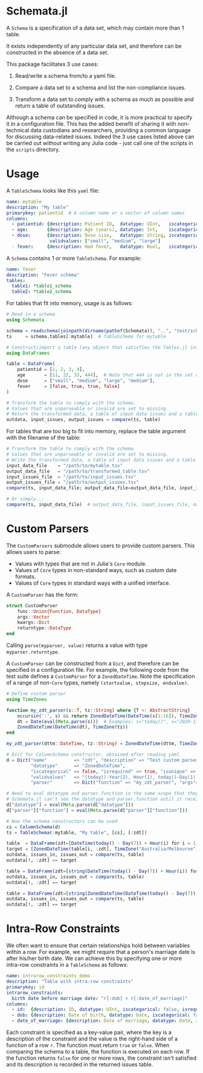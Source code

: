 # Schemata.jl

A `Schema` is a specification of a data set, which may contain more than 1 table.

It exists independently of any particular data set, and therefore can be constructed in the absence of a data set.

This package facilitates 3 use cases:

1. Read/write a schema from/to a yaml file.

2. Compare a data set to a schema and list the non-compliance issues.

3. Transform a data set to comply with a schema as much as possible and return a table of outstanding issues.

Although a schema can be specified in code, it is more practical to specify it in a configuration file.
This has the added benefit of sharing it with non-technical data custodians and researchers,
providing a common language for discussing data-related issues.
Indeed the 3 use cases listed above can be carried out without writing any Julia code - just call one of the scripts in the `scripts` directory.

# Usage

A `TableSchema` looks like this `yaml` file:

```YAML
name: mytable
description: "My table"
primarykey: patientid  # A column name or a vector of column names
columns:
  - patientid: {description: Patient ID,  datatype: UInt,   iscategorical: false, isrequired: true, isunique: true,  validvalues: UInt}
  - age:       {description: Age (years), datatype: Int,    iscategorical: false, isrequired: true, isunique: false, validvalues: "0:120"}
  - dose:      {description: Dose size,   datatype: String, iscategorical: true,  isrequired: true, isunique: false, 
                validvalues: ["small", "medium", "large"]
  - fever:     {description: Had fever,   datatype: Bool,   iscategorical: true,  isrequired: true, isunique: false, validvalues: Bool}
```

A `Schema` contains 1 or more `TableSchema`. For example:

```YAML
name: fever
description: "Fever schema"
tables:
  table1: *table1_schema
  table2: *table2_schema
```

For tables that fit into memory, usage is as follows:

```julia
# Read in a schema
using Schemata

schema = readschema(joinpath(dirname(pathof(Schemata)), "..", "test/schemata/fever.yaml"))
ts     = schema.tables[:mytable]  # TableSchema for mytable

# Construct/import a table (any object that satisfies the Tables.jl interface)
using DataFrames

table = DataFrame(
    patientid = [1, 2, 3, 4],
    age       = [11, 22, 33, 444],  # Note that 444 is not in the set of valid values according to the schema
    dose      = ["small", "medium", "large", "medium"],
    fever     = [false, true, true, false]
)

# Transform the table to comply with the schema.
# Values that are unparseable or invalid are set to missing.
# Return the transformed data, a table of input data issues and a table of output data issues.
outdata, input_issues, output_issues = compare(ts, table)
```

For tables that are too big to fit into memory, replace the table argument with the filename of the table:

```julia
# Transform the table to comply with the schema.
# Values that are unparseable or invalid are set to missing.
# Write the transformed data, a table of input data issues and a table of output data issues to disk.
input_data_file    = "/path/to/mytable.tsv"
output_data_file   = "/path/to/transformed_table.tsv"
input_issues_file  = "/path/to/input_issues.tsv"
output_issues_file = "/path/to/output_issues.tsv"
compare(ts, input_data_file; output_data_file=output_data_file, input_issues_file=input_issues_file, output_issues_file=output_issues_file)

# Or simply...
compare(ts, input_data_file)  # output_data_file, input_issues_file, output_issues_file have default values
```

# Custom Parsers

The `CustomParsers` submodule allows users to provide custom parsers.
This allows users to parse:
- Values with types that are not in Julia's `Core` module.
- Values of `Core` types in non-standard ways, such as custom date formats.
- Values of `Core` types in standard ways with a unified interface.

A `CustomParser` has the form:

```julia
struct CustomParser
    func::Union{Function, DataType}
    args::Vector
    kwargs::Dict
    returntype::DataType
end
```

Calling `parse(myparser, value)` returns a value with type `myparser.returntype`.

A `CustomParser` can be constructed from a `Dict`, and therefore can be specified in a configuration file.
For example, the following code from the test suite defines a `CustomParser` for a `ZonedDateTime`.
Note the specification of a range of non-`Core` types, namely `(startvalue, stepsize, endvalue)`.

```julia
# Define custom parser
using TimeZones

function my_zdt_parser(s::T, tz::String) where {T <: AbstractString}
    occursin(':', s) && return ZonedDateTime(DateTime(s[1:16]), TimeZone(tz))  # Example: s="2020-12-31T09:30:59+10:00"
    dt = Date(eval(Meta.parse(s)))  # Examples: s="today()", s="2020-11-01"
    ZonedDateTime(DateTime(dt), TimeZone(tz))
end

my_zdt_parser(dttm::DateTime, tz::String) = ZonedDateTime(dttm, TimeZone(tz))

# Dict for ColumnSchema constructor, obtained after reading yaml
d = Dict("name"          => "zdt", "description" => "Test custom parser for TimeZones.ZonedDateTime",
         "datatype"      => "ZonedDateTime",
         "iscategorical" => false, "isrequired" => true, "isunique" => true,
         "validvalues"   => "(today()-Year(2), Hour(1), today()-Day(1))",  # Ensure that the range has sufficient resolution
         "parser"        => Dict("function" => "my_zdt_parser", "args"=>["Australia/Melbourne"]))

# Need to eval datatype and parser.function in the same scope that they were defined (and before constructing the ColumnSchema).
# Schemata.jl can't see the datatype and parser.function until it receives them from the current scope.
d["datatype"] = eval(Meta.parse(d["datatype"]))
d["parser"]["function"] = eval(Meta.parse(d["parser"]["function"]))

# Now the schema constructors can be used
cs = ColumnSchema(d)
ts = TableSchema(:mytable, "My table", [cs], [:zdt])

table  = DataFrame(zdt=[DateTime(today() - Day(7)) + Hour(i) for i = 1:3])
target = [ZonedDateTime(table[i, :zdt], TimeZone("Australia/Melbourne")) for i = 1:3]
outdata, issues_in, issues_out = compare(ts, table)
outdata[!, :zdt] == target

table = DataFrame(zdt=[string(DateTime(today() - Day(7)) + Hour(i)) for i = 1:3])  # String type
outdata, issues_in, issues_out = compare(ts, table)
outdata[!, :zdt] == target

table = DataFrame(zdt=[string(ZonedDateTime(DateTime(today() - Day(7)) + Hour(i), TimeZone("Australia/Melbourne"))) for i = 1:3])  # String type
outdata, issues_in, issues_out = compare(ts, table)
outdata[!, :zdt] == target
```

# Intra-Row Constraints

We often want to ensure that certain relationships hold between variables within a row.
For example, we might require that a person's marriage date is after his/her birth date.
We can achieve this by specifying one or more intra-row constraints in a `TableSchema` as follows:

```yaml
name: intrarow_constraints_demo
description: "Table with intra-row constraints"
primarykey: id
intrarow_constraints:
  birth date before marriage date: "r[:dob] < r[:date_of_marriage]"
columns:
  - id:  {description: ID, datatype: UInt, iscategorical: false, isrequired: true, isunique: true, validvalues: UInt}
  - dob: {description: Date of birth, datatype: Date, iscategorical: false, isrequired: true, isunique: false, validvalues: Date}
  - date_of_marriage: {description: Date of marriage, datatype: Date, iscategorical: false, isrequired: false, isunique: false, validvalues: Date}
```

Each constraint is specified as a key-value pair, where the key is a description of the constraint and
the value is the right-hand side of a function of a row `r`.
The function must return `true` or `false`.
When comparing the schema to a table, the function is executed on each row.
If the function returns `false` for one or more rows, the constraint isn't satisfied and its description is recorded in the returned issues table.
